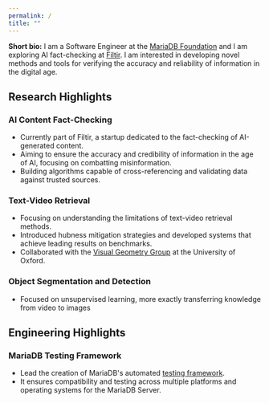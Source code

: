 ```yaml
---
permalink: /
title: ""
---
```


**Short bio:** I am a Software Engineer at the [MariaDB Foundation](https://mariadb.org) and I am exploring AI fact-checking at [Filtir](http://filtir.com). I am interested in developing novel methods and tools for verifying the accuracy and reliability of information in the digital age.

## Research Highlights

### AI Content Fact-Checking
- Currently part of Filtir, a startup dedicated to the fact-checking of AI-generated content.
- Aiming to ensure the accuracy and credibility of information in the age of AI, focusing on combatting misinformation.
- Building algorithms capable of cross-referencing and validating data against trusted sources.

### Text-Video Retrieval
- Focusing on understanding the limitations of text-video retrieval methods.
- Introduced hubness mitigation strategies and developed systems that achieve leading results on benchmarks.
- Collaborated with the [Visual Geometry Group](https://www.robots.ox.ac.uk/~vgg/) at the University of Oxford.

### Object Segmentation and Detection
- Focused on unsupervised learning, more exactly transferring knowledge from video to images

## Engineering Highlights

### MariaDB Testing Framework
- Lead the creation of MariaDB's automated [testing framework](https://buildbot.mariadb.org).
- It ensures compatibility and testing across multiple platforms and operating systems for the MariaDB Server.
